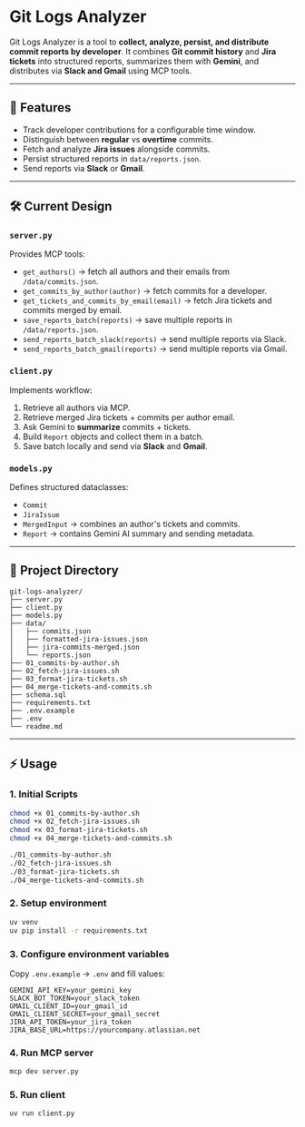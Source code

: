 # Git Logs Analyzer

Git Logs Analyzer is a tool to **collect, analyze, persist, and distribute commit reports by developer**.
It combines **Git commit history** and **Jira tickets** into structured reports, summarizes them with **Gemini**, and distributes via **Slack and Gmail** using MCP tools.

---

## 🚀 Features

* Track developer contributions for a configurable time window.
* Distinguish between **regular** vs **overtime** commits.
* Fetch and analyze **Jira issues** alongside commits.
* Persist structured reports in `data/reports.json`.
* Send reports via **Slack** or **Gmail**.

---

## 🛠️ Current Design

### `server.py`

Provides MCP tools:

* `get_authors()` → fetch all authors and their emails from `/data/commits.json`.
* `get_commits_by_author(author)` → fetch commits for a developer.
* `get_tickets_and_commits_by_email(email)` → fetch Jira tickets and commits merged by email.
* `save_reports_batch(reports)` → save multiple reports in `/data/reports.json`.
* `send_reports_batch_slack(reports)` → send multiple reports via Slack.
* `send_reports_batch_gmail(reports)` → send multiple reports via Gmail.

### `client.py`

Implements workflow:

1. Retrieve all authors via MCP.
2. Retrieve merged Jira tickets + commits per author email.
3. Ask Gemini to **summarize** commits + tickets.
4. Build `Report` objects and collect them in a batch.
5. Save batch locally and send via **Slack** and **Gmail**.

### `models.py`

Defines structured dataclasses:

* `Commit`
* `JiraIssue`
* `MergedInput` → combines an author's tickets and commits.
* `Report` → contains Gemini AI summary and sending metadata.

---

## 📂 Project Directory

```
git-logs-analyzer/
├── server.py
├── client.py
├── models.py
├── data/
│   ├── commits.json
│   ├── formatted-jira-issues.json
│   ├── jira-commits-merged.json
│   └── reports.json
├── 01_commits-by-author.sh
├── 02_fetch-jira-issues.sh
├── 03_format-jira-tickets.sh
├── 04_merge-tickets-and-commits.sh
├── schema.sql
├── requirements.txt
├── .env.example
├── .env
└── readme.md
```

---

## ⚡ Usage

### 1. Initial Scripts

```bash
chmod +x 01_commits-by-author.sh
chmod +x 02_fetch-jira-issues.sh
chmod +x 03_format-jira-tickets.sh
chmod +x 04_merge-tickets-and-commits.sh

./01_commits-by-author.sh
./02_fetch-jira-issues.sh
./03_format-jira-tickets.sh
./04_merge-tickets-and-commits.sh
```

### 2. Setup environment

```bash
uv venv
uv pip install -r requirements.txt
```

### 3. Configure environment variables

Copy `.env.example` → `.env` and fill values:

```
GEMINI_API_KEY=your_gemini_key
SLACK_BOT_TOKEN=your_slack_token
GMAIL_CLIENT_ID=your_gmail_id
GMAIL_CLIENT_SECRET=your_gmail_secret
JIRA_API_TOKEN=your_jira_token
JIRA_BASE_URL=https://yourcompany.atlassian.net
```

### 4. Run MCP server

```bash
mcp dev server.py
```

### 5. Run client

```bash
uv run client.py
```
